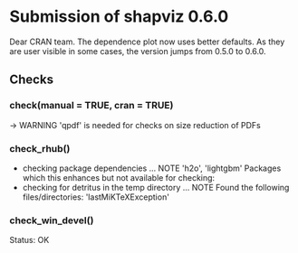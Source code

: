 # Submission of shapviz 0.6.0

Dear CRAN team. The dependence plot now uses better defaults. As they are user visible in some cases, the version jumps from 0.5.0 to 0.6.0. 

## Checks

### check(manual = TRUE, cran = TRUE) 

-> WARNING
   'qpdf' is needed for checks on size reduction of PDFs

### check_rhub()

* checking package dependencies ... NOTE
  'h2o', 'lightgbm'
Packages which this enhances but not available for checking:
* checking for detritus in the temp directory ... NOTE
Found the following files/directories:
  'lastMiKTeXException'

  
### check_win_devel()

Status: OK

